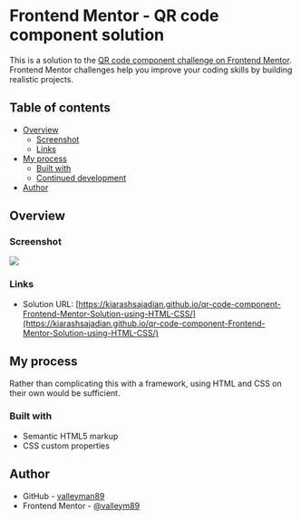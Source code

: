 # Frontend Mentor - QR code component solution

This is a solution to the [QR code component challenge on Frontend Mentor](https://www.frontendmentor.io/challenges/qr-code-component-iux_sIO_H). Frontend Mentor challenges help you improve your coding skills by building realistic projects.

## Table of contents

- [Overview](#overview)
  - [Screenshot](#screenshot)
  - [Links](#links)
- [My process](#my-process)
  - [Built with](#built-with)
  - [Continued development](#continued-development)
- [Author](#author)

## Overview

### Screenshot

![](./Screenshot.png)

### Links

- Solution URL: [https://kiarashsajadian.github.io/qr-code-component-Frontend-Mentor-Solution-using-HTML-CSS/](https://kiarashsajadian.github.io/qr-code-component-Frontend-Mentor-Solution-using-HTML-CSS/)

## My process

Rather than complicating this with a framework, using HTML and CSS on their own would be sufficient.

### Built with

- Semantic HTML5 markup
- CSS custom properties

## Author

- GitHub - [valleyman89](https://github.com/KiarashSajadian)
- Frontend Mentor - [@valleym89](https://www.frontendmentor.io/profile/valleyman89)
